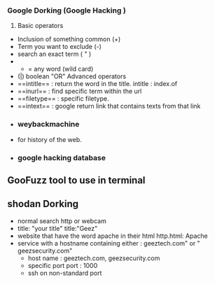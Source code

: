 ### Google Dorking (Google Hacking )
1. Basic operators 
- Inclusion of something common (+)
- Term you want to exclude (-)
- search an exact term ( " )
- * = any word (wild card)
- (|) boolean "OR"
Advanced operators 
- ==intitle== : return the word in the title.
    intitle  : index.of 
- ==inurl== : find specific term within the url
- ==filetype== : specific filetype.
- ==intext== : google return link that contains texts from that link
- ### weybackmachine 
- for history of the web.
- ### google hacking database
## GooFuzz tool to  use in  terminal
## shodan Dorking 
- normal search 
    http or webcam
- title: "your title"
    title:"Geez"
- website that have the word apache in their html
    http.html: Apache
- service with a hostname containing either : geeztech.com" or " geezsecurity.com"
    - host name : geeztech.com, geezsecurity.com 
    - specific port 
        port : 1000
    - ssh on non-standard port  

